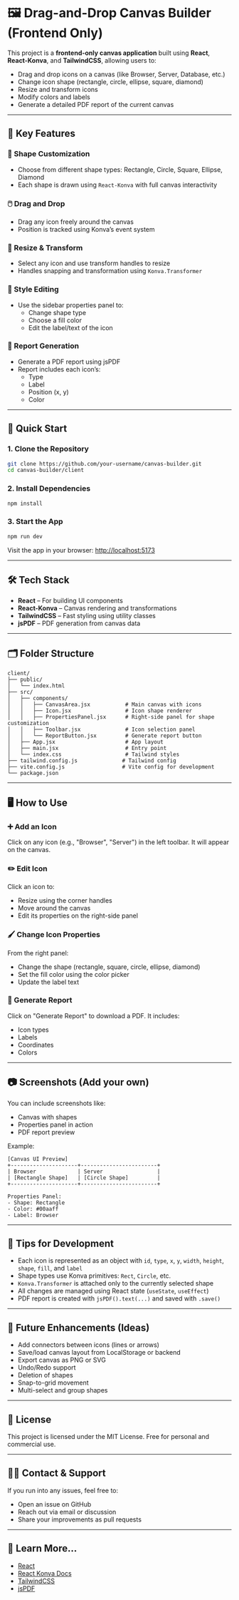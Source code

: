# 🖼️ Drag-and-Drop Canvas Builder (Frontend Only)

This project is a **frontend-only canvas application** built using **React**, **React-Konva**, and **TailwindCSS**, allowing users to:

- Drag and drop icons on a canvas (like Browser, Server, Database, etc.)
- Change icon shape (rectangle, circle, ellipse, square, diamond)
- Resize and transform icons
- Modify colors and labels
- Generate a detailed PDF report of the current canvas

---

## 🌟 Key Features

### 🎨 Shape Customization
- Choose from different shape types: Rectangle, Circle, Square, Ellipse, Diamond
- Each shape is drawn using `React-Konva` with full canvas interactivity

### 🖱️ Drag and Drop
- Drag any icon freely around the canvas
- Position is tracked using Konva’s event system

### 📐 Resize & Transform
- Select any icon and use transform handles to resize
- Handles snapping and transformation using `Konva.Transformer`

### 🎨 Style Editing
- Use the sidebar properties panel to:
  - Change shape type
  - Choose a fill color
  - Edit the label/text of the icon

### 📄 Report Generation
- Generate a PDF report using jsPDF
- Report includes each icon’s:
  - Type
  - Label
  - Position (x, y)
  - Color

---

## 🚀 Quick Start

### 1. Clone the Repository

```bash
git clone https://github.com/your-username/canvas-builder.git
cd canvas-builder/client
```

### 2. Install Dependencies

```bash
npm install
```

### 3. Start the App

```bash
npm run dev
```

Visit the app in your browser: [http://localhost:5173](http://localhost:5173)

---

## 🛠️ Tech Stack

- **React** – For building UI components
- **React-Konva** – Canvas rendering and transformations
- **TailwindCSS** – Fast styling using utility classes
- **jsPDF** – PDF generation from canvas data

---

## 🗂️ Folder Structure

```
client/
├── public/
│   └── index.html
├── src/
│   ├── components/
│   │   ├── CanvasArea.jsx           # Main canvas with icons
│   │   ├── Icon.jsx                 # Icon shape renderer
│   │   ├── PropertiesPanel.jsx      # Right-side panel for shape customization
│   │   ├── Toolbar.jsx              # Icon selection panel
│   │   └── ReportButton.jsx         # Generate report button
│   ├── App.jsx                      # App layout
│   ├── main.jsx                     # Entry point
│   └── index.css                    # Tailwind styles
├── tailwind.config.js              # Tailwind config
├── vite.config.js                  # Vite config for development
└── package.json
```

---

## 🖥️ How to Use

### ➕ Add an Icon
Click on any icon (e.g., "Browser", "Server") in the left toolbar. It will appear on the canvas.

### ✏️ Edit Icon
Click an icon to:
- Resize using the corner handles
- Move around the canvas
- Edit its properties on the right-side panel

### 🖌️ Change Icon Properties
From the right panel:
- Change the shape (rectangle, square, circle, ellipse, diamond)
- Set the fill color using the color picker
- Update the label text

### 🧾 Generate Report
Click on "Generate Report" to download a PDF. It includes:
- Icon types
- Labels
- Coordinates
- Colors

---

## 📷 Screenshots (Add your own)

You can include screenshots like:

- Canvas with shapes
- Properties panel in action
- PDF report preview

Example:

```
[Canvas UI Preview]
+---------------------+------------------------+
| Browser             | Server                 |
| [Rectangle Shape]   | [Circle Shape]         |
+---------------------+------------------------+

Properties Panel:
- Shape: Rectangle
- Color: #00aaff
- Label: Browser
```

---

## 📌 Tips for Development

- Each icon is represented as an object with `id`, `type`, `x`, `y`, `width`, `height`, `shape`, `fill`, and `label`
- Shape types use Konva primitives: `Rect`, `Circle`, etc.
- `Konva.Transformer` is attached only to the currently selected shape
- All changes are managed using React state (`useState`, `useEffect`)
- PDF report is created with `jsPDF().text(...)` and saved with `.save()`

---

## 🚧 Future Enhancements (Ideas)

- Add connectors between icons (lines or arrows)
- Save/load canvas layout from LocalStorage or backend
- Export canvas as PNG or SVG
- Undo/Redo support
- Deletion of shapes
- Snap-to-grid movement
- Multi-select and group shapes

---

## 📄 License

This project is licensed under the MIT License. Free for personal and commercial use.

---

## 🙋‍♂️ Contact & Support

If you run into any issues, feel free to:
- Open an issue on GitHub
- Reach out via email or discussion
- Share your improvements as pull requests

---

## 🧠 Learn More...

- [React](https://reactjs.org/)
- [React Konva Docs](https://konvajs.org/docs/react/)
- [TailwindCSS](https://tailwindcss.com/)
- [jsPDF](https://github.com/parallax/jsPDF)
 
